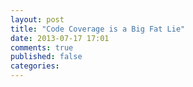 ```yaml
---
layout: post
title: "Code Coverage is a Big Fat Lie"
date: 2013-07-17 17:01
comments: true
published: false
categories: 
---
```

